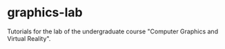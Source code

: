 # graphics-lab

Tutorials for the lab of the undergraduate course "Computer Graphics and Virtual Reality".
